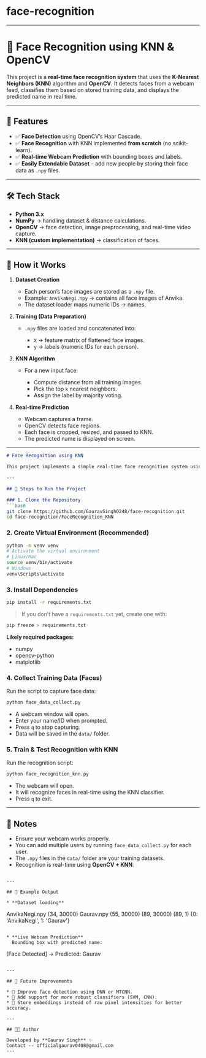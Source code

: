 # face-recognition

---

# 👤 Face Recognition using KNN & OpenCV

This project is a **real-time face recognition system** that uses the **K-Nearest Neighbors (KNN)** algorithm and **OpenCV**. It detects faces from a webcam feed, classifies them based on stored training data, and displays the predicted name in real time.

---

## 📌 Features

* ✅ **Face Detection** using OpenCV’s Haar Cascade.
* ✅ **Face Recognition** with KNN implemented **from scratch** (no scikit-learn).
* ✅ **Real-time Webcam Prediction** with bounding boxes and labels.
* ✅ **Easily Extendable Dataset** – add new people by storing their face data as `.npy` files.

---

## 🛠️ Tech Stack

* **Python 3.x**
* **NumPy** → handling dataset & distance calculations.
* **OpenCV** → face detection, image preprocessing, and real-time video capture.
* **KNN (custom implementation)** → classification of faces.


---

## 🚀 How it Works

1. **Dataset Creation**

   * Each person’s face images are stored as a `.npy` file.
   * Example: `AnvikaNegi.npy` → contains all face images of Anvika.
   * The dataset loader maps numeric IDs → names.

2. **Training (Data Preparation)**

   * `.npy` files are loaded and concatenated into:

     * `X` → feature matrix of flattened face images.
     * `y` → labels (numeric IDs for each person).

3. **KNN Algorithm**

   * For a new input face:

     * Compute distance from all training images.
     * Pick the top `k` nearest neighbors.
     * Assign the label by majority voting.

4. **Real-time Prediction**

   * Webcam captures a frame.
   * OpenCV detects face regions.
   * Each face is cropped, resized, and passed to KNN.
   * The predicted name is displayed on screen.

---  

```markdown
# Face Recognition using KNN

This project implements a simple real-time face recognition system using **OpenCV** and **K-Nearest Neighbors (KNN)**.

---

## 🔹 Steps to Run the Project

### 1. Clone the Repository
```bash
git clone https://github.com/GauravSingh0248/face-recognition.git
cd face-recognition/FaceRecognition_KNN
```

### 2. Create Virtual Environment (Recommended)
```bash
python -m venv venv
# Activate the virtual environment
# Linux/Mac
source venv/bin/activate
# Windows
venv\Scripts\activate
```

### 3. Install Dependencies
```bash
pip install -r requirements.txt
```

> If you don’t have a `requirements.txt` yet, create one with:
```bash
pip freeze > requirements.txt
```

**Likely required packages:**
- numpy  
- opencv-python  
- matplotlib  

### 4. Collect Training Data (Faces)
Run the script to capture face data:
```bash
python face_data_collect.py
```
- A webcam window will open.  
- Enter your name/ID when prompted.  
- Press `q` to stop capturing.  
- Data will be saved in the `data/` folder.

### 5. Train & Test Recognition with KNN
Run the recognition script:
```bash
python face_recognition_knn.py
```
- The webcam will open.  
- It will recognize faces in real-time using the KNN classifier.  
- Press `q` to exit.

---

## 🔹 Notes
- Ensure your webcam works properly.  
- You can add multiple users by running `face_data_collect.py` for each user.  
- The `.npy` files in the `data/` folder are your training datasets.  
- Recognition is real-time using **OpenCV + KNN**.
```  

---

## 📸 Example Output

* **Dataset loading**

```
AnvikaNegi.npy (34, 30000)
Gaurav.npy (55, 30000)
(89, 30000)
(89, 1)
{0: 'AnvikaNegi', 1: 'Gaurav'}
```

* **Live Webcam Prediction**
  Bounding box with predicted name:

```
[Face Detected] → Predicted: Gaurav
```

---

## 📌 Future Improvements

* 🔹 Improve face detection using DNN or MTCNN.
* 🔹 Add support for more robust classifiers (SVM, CNN).
* 🔹 Store embeddings instead of raw pixel intensities for better accuracy.

---

## 👨‍💻 Author

Developed by **Gaurav Singh** ✨
Contact -- officialgaurav0408@gmail.com
---

